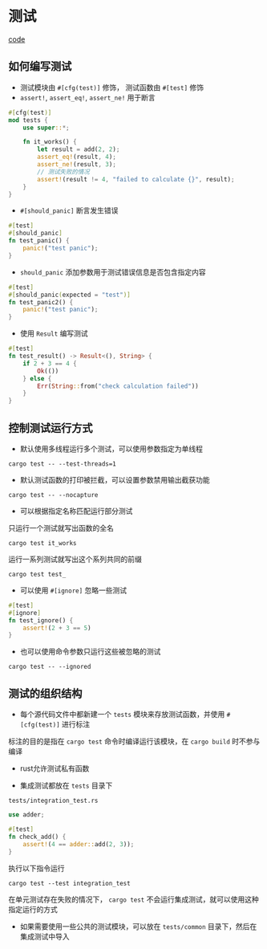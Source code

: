 # 测试

[code](adder/)

## 如何编写测试

* 测试模块由 `#[cfg(test)]` 修饰， 测试函数由 `#[test]` 修饰
* `assert!`, `assert_eq!`, `assert_ne!` 用于断言

```rust
#[cfg(test)]
mod tests {
    use super::*;

    fn it_works() {
        let result = add(2, 2);
        assert_eq!(result, 4);
        assert_ne!(result, 3);
        // 测试失败的情况
        assert!(result != 4, "failed to calculate {}", result);
    }
}
```

* `#[should_panic]` 断言发生错误

```rust
#[test]
#[should_panic]
fn test_panic() {
    panic!("test panic");
}
```

* `should_panic` 添加参数用于测试错误信息是否包含指定内容

```rust
#[test]
#[should_panic(expected = "test")]
fn test_panic2() {
    panic!("test panic");
}
```

* 使用 `Result` 编写测试

```rust
#[test]
fn test_result() -> Result<(), String> {
    if 2 + 3 == 4 {
        Ok(())
    } else {
        Err(String::from("check calculation failed"))
    }
}
```

## 控制测试运行方式

* 默认使用多线程运行多个测试，可以使用参数指定为单线程

```
cargo test -- --test-threads=1
```

* 默认测试函数的打印被拦截，可以设置参数禁用输出截获功能

```
cargo test -- --nocapture
```

* 可以根据指定名称匹配运行部分测试

只运行一个测试就写出函数的全名

```
cargo test it_works
```

运行一系列测试就写出这个系列共同的前缀

```
cargo test test_
```

* 可以使用 `#[ignore]` 忽略一些测试

```rust
#[test]
#[ignore]
fn test_ignore() {
    assert!(2 + 3 == 5)
}
```

* 也可以使用命令参数只运行这些被忽略的测试

```
cargo test -- --ignored
```

## 测试的组织结构

* 每个源代码文件中都新建一个 `tests` 模块来存放测试函数，并使用 `#[cfg(test)]` 进行标注

标注的目的是指在 `cargo test` 命令时编译运行该模块，在 `cargo build` 时不参与编译

* rust允许测试私有函数

* 集成测试都放在 `tests` 目录下

`tests/integration_test.rs`

```rust
use adder;

#[test]
fn check_add() {
    assert!(4 == adder::add(2, 3));
}
```

执行以下指令运行

```
cargo test --test integration_test
```

在单元测试存在失败的情况下， `cargo test` 不会运行集成测试，就可以使用这种指定运行的方式

* 如果需要使用一些公共的测试模块，可以放在 `tests/common` 目录下，然后在集成测试中导入

